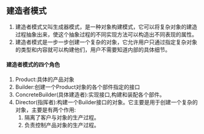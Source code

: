 ## 建造者模式  
1. 建造者模式又叫生成器模式，是一种对象构建模式，它可以将复杂对象的建造过程抽象出来，使这个抽象过程的不同实现方法可以构造出不同表现的属性。  
2. 建造者模式是一步一步创建一个复杂的对象，它允许用户只通过指定复杂对象的类型和内容就可以构建他们，用户不需要知道内部的具体细节。  
#### 建造者模式的四个角色  
1. Product:具体的产品对象
2. Builder:创建一个Product对象的各个部件指定的接口
3. ConcreteBuilder(具体建造者):实现接口,构建和装配各个部件。
4. Director(指挥者):构建一个Builder接口的对象。它主要是用于创建一个复杂的对象，主要是有两个作用:
   1. 隔离了客户与对象的生产过程。
   2. 负责控制产品对象的生产过程。